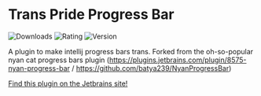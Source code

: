 # Trans Pride Progress Bar 

![Downloads](https://img.shields.io/jetbrains/plugin/d/15523-trans-pride-progress-bar)
![Rating](https://img.shields.io/jetbrains/plugin/r/stars/15523-trans-pride-progress-bar)
![Version](https://img.shields.io/jetbrains/plugin/v/15523-trans-pride-progress-bar)


A plugin to make intellij progress bars trans. Forked from the oh-so-popular nyan cat progress bars plugin (https://plugins.jetbrains.com/plugin/8575-nyan-progress-bar / https://github.com/batya239/NyanProgressBar) 

[Find this plugin on the Jetbrains site!](https://plugins.jetbrains.com/plugin/15523-trans-pride-progress-bar)
